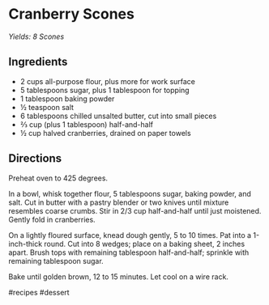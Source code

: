 # Cranberry Scones
_Yields: 8 Scones_

## Ingredients
* 2 cups all-purpose flour, plus more for work surface
* 5 tablespoons sugar, plus 1 tablespoon for topping
* 1 tablespoon baking powder
* ½ teaspoon salt
* 6 tablespoons chilled unsalted butter, cut into small pieces
* ⅔ cup (plus 1 tablespoon) half-and-half
* ½ cup halved cranberries, drained on paper towels

## Directions
Preheat oven to 425 degrees.

In a bowl, whisk together flour, 5 tablespoons sugar, baking powder, and salt. Cut in butter with a pastry blender or two knives until mixture resembles coarse crumbs. Stir in 2/3 cup half-and-half until just moistened. Gently fold in cranberries.

On a lightly floured surface, knead dough gently, 5 to 10 times. Pat into a 1-inch-thick round. Cut into 8 wedges; place on a baking sheet, 2 inches apart. Brush tops with remaining tablespoon half-and-half; sprinkle with remaining tablespoon sugar.

Bake until golden brown, 12 to 15 minutes. Let cool on a wire rack.

#recipes #dessert